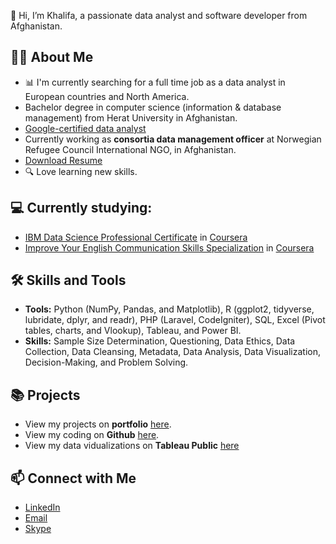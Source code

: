 👋 Hi, I’m Khalifa, a passionate data analyst and software developer from Afghanistan. 

## 🤷‍♂️ About Me
- 📊 I'm currently searching for a full time job as a data analyst in European countries and North America. 
- [](img/graduation.png) Bachelor degree in computer science (information & database management) from Herat University in Afghanistan.
- [](img/google.jpg) [Google-certified data analyst](https://www.coursera.org/account/accomplishments/specialization/certificate/M3QW5HU3TTFZ)
- Currently working as **consortia data management officer** at Norwegian Refugee Council International NGO, in Afghanistan.
- [](img/download.png) [Download Resume](https://docs.google.com/document/d/19CpTZ9z3rtEoSfqGdcvrn1uSFColVCXgIQ9khw-2v9c/export?format=pdf)
- 🔍 Love learning new skills.

## 💻 Currently studying:
- [IBM Data Science Professional Certificate](https://www.coursera.org/professional-certificates/ibm-data-science) in [Coursera](https://www.coursera.org/)
- [Improve Your English Communication Skills Specialization](https://www.coursera.org/specializations/improve-english) in [Coursera](https://www.coursera.org/)

## 🛠 Skills and Tools
- **Tools:** Python (NumPy, Pandas, and Matplotlib), R (ggplot2, tidyverse, lubridate, dplyr, and readr), PHP (Laravel, CodeIgniter), SQL, Excel (Pivot tables, charts, and Vlookup), Tableau, and Power BI.
- **Skills:** Sample Size Determination, Questioning, Data Ethics, Data Collection, Data Cleansing, Metadata, Data Analysis, Data Visualization, Decision-Making, and Problem Solving.

## 📚 Projects
- View my  projects on **portfolio** [here](https://knikzad.github.io/). 
- View my coding on **Github** [here](https://github.com/knikzad?tab=repositories).
- View my data vidualizations on **Tableau Public** [here](https://public.tableau.com/app/profile/khalifa.nikzad)

## 📫 Connect with Me
- [LinkedIn](https://www.linkedin.com/in/knikzad/)
- [Email](mailto:khalifah.nikzad@gmail.com)
- [Skype](https://join.skype.com/invite/oVuplSHLdOug)
